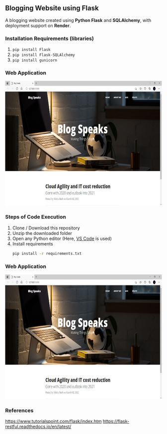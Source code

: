 ## Blogging Website using Flask  

A blogging website created using **Python Flask** and **SQLAlchemy**, with deployment support on **Render**.  

### Installation Requirements (libraries)  

1. ```pip install Flask```  
2. ```pip install Flask-SQLAlchemy```  
3. ```pip install gunicorn```  

### Web Application  

<div align='center'>  
<img src='templates/website.JPG' height="400px">  
</div>  

### Steps of Code Execution  

1. Clone / Download this repository  
2. Unzip the downloaded folder  
3. Open any Python editor (Here, [VS Code](https://code.visualstudio.com/) is used)  
4. Install requirements  
   ```bash
   pip install -r requirements.txt

### Web Application

<div align='center'>
<img src = 'templates/website.JPG' height="400px">
</div>


### References

https://www.tutorialspoint.com/flask/index.htm
https://flask-restful.readthedocs.io/en/latest/
